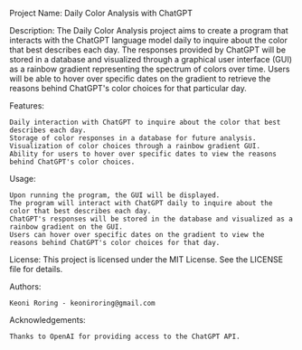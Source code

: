 Project Name: Daily Color Analysis with ChatGPT

Description:
The Daily Color Analysis project aims to create a program that interacts with the ChatGPT language model daily to inquire about the color that best describes each day. The responses provided by ChatGPT will be stored in a database and visualized through a graphical user interface (GUI) as a rainbow gradient representing the spectrum of colors over time. Users will be able to hover over specific dates on the gradient to retrieve the reasons behind ChatGPT's color choices for that particular day.

Features:

    Daily interaction with ChatGPT to inquire about the color that best describes each day.
    Storage of color responses in a database for future analysis.
    Visualization of color choices through a rainbow gradient GUI.
    Ability for users to hover over specific dates to view the reasons behind ChatGPT's color choices.

Usage:

    Upon running the program, the GUI will be displayed.
    The program will interact with ChatGPT daily to inquire about the color that best describes each day.
    ChatGPT's responses will be stored in the database and visualized as a rainbow gradient on the GUI.
    Users can hover over specific dates on the gradient to view the reasons behind ChatGPT's color choices for that day.

License:
This project is licensed under the MIT License. See the LICENSE file for details.

Authors:

    Keoni Roring - keoniroring@gmail.com
    
Acknowledgements:

    Thanks to OpenAI for providing access to the ChatGPT API.
